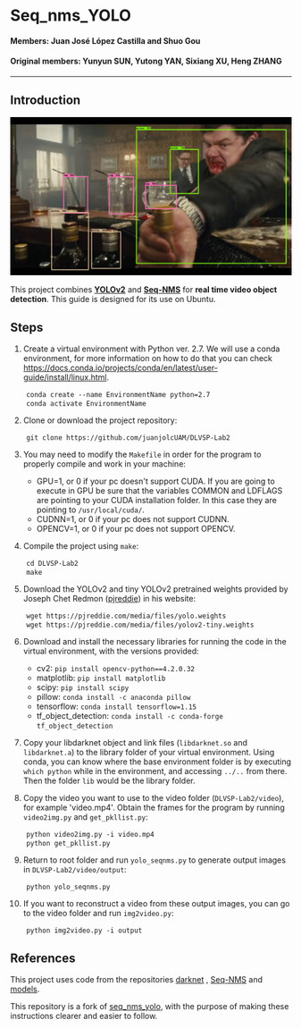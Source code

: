 # Seq_nms_YOLO

#### Members: Juan José López Castilla and Shuo Gou
#### Original members: Yunyun SUN, Yutong YAN, Sixiang XU, Heng ZHANG

---

## Introduction

![](img/index.jpg) 

This project combines [**YOLOv2**](https://arxiv.org/abs/1506.02640) and [**Seq-NMS**](https://arxiv.org/abs/1602.08465) for **real time video object detection**.
This guide is designed for its use on Ubuntu.

## Steps

1. Create a virtual environment with Python ver. 2.7. We will use a conda environment, for more information on how to do that you can check https://docs.conda.io/projects/conda/en/latest/user-guide/install/linux.html.
```
    conda create --name EnvironmentName python=2.7
    conda activate EnvironmentName
```

2. Clone or download the project repository:
```
    git clone https://github.com/juanjolcUAM/DLVSP-Lab2
```

3. You may need to modify the `Makefile` in order for the program to properly compile and work in your machine:
    - GPU=1, or 0 if your pc doesn't support CUDA. If you are going to execute in GPU be sure that the variables COMMON and LDFLAGS are pointing to your CUDA installation folder. In this case they are pointing to `/usr/local/cuda/`.
    - CUDNN=1, or 0 if your pc does not support CUDNN.
    - OPENCV=1, or 0 if your pc does not support OPENCV.

4. Compile the project using `make`:
```
    cd DLVSP-Lab2
    make
```

5. Download the YOLOv2 and tiny YOLOv2 pretrained weights provided by Joseph Chet Redmon ([pjreddie](https://pjreddie.com)) in his website:
```
    wget https://pjreddie.com/media/files/yolo.weights
    wget https://pjreddie.com/media/files/yolov2-tiny.weights
```

6. Download and install the necessary libraries for running the code in the virtual environment, with the versions provided:
    - cv2: `pip install opencv-python==4.2.0.32`
    - matplotlib: `pip install matplotlib`
    - scipy: `pip install scipy`
    - pillow: `conda install -c anaconda pillow`
    - tensorflow: `conda install tensorflow=1.15`
    - tf_object_detection: `conda install -c conda-forge tf_object_detection`

7. Copy your libdarknet object and link files (`libdarknet.so` and `libdarknet.a`) to the library folder of your virtual environment. Using conda, you can know where the base environment folder is by executing `which python` while in the environment, and accessing `../..` from there. Then the folder `lib` would be the library folder.

8. Copy the video you want to use to the video folder (`DLVSP-Lab2/video`), for example 'video.mp4'. Obtain the frames for the program by running `video2img.py` and `get_pkllist.py`:
```
    python video2img.py -i video.mp4
    python get_pkllist.py
```
9. Return to root folder and run `yolo_seqnms.py` to generate output images in `DLVSP-Lab2/video/output`:
```
    python yolo_seqnms.py
```
10. If you want to reconstruct a video from these output images, you can go to the video folder and run `img2video.py`:
```
    python img2video.py -i output
```

## References

This project uses code from the repositories [darknet](https://github.com/pjreddie/darknet) , [Seq-NMS](https://github.com/lrghust/Seq-NMS) and  [models](https://github.com/tensorflow/models).

This repository is a fork of [seq_nms_yolo](https://github.com/melodiepupu/seq_nms_yolo), with the purpose of making these instructions clearer and easier to follow.
